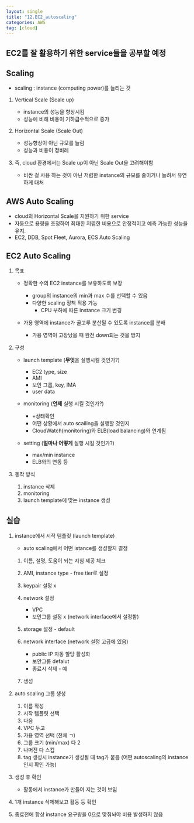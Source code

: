 ```yaml
---
layout: single
title: "12.EC2_autoscaling"
categories: AWS
tag: [cloud]
---
```



## EC2를 잘 활용하기 위한 service들을 공부할 예정


## Scaling
- scaling : instance (computing power)를 늘리는 것

1. Vertical Scale (Scale up)
    - instance의 성능을 향상시킴
    - 성능에 비해 비용이 기하급수적으로 증가

2. Horizontal Scale (Scale Out)
    - 성능향상이 아닌 규모를 늘림
    - 성능과 비용이 정비례

3. 즉, cloud 환경에서는 Scale up이 아닌 Scale Out을 고려해야함
    - 비싼 걸 사용 하는 것이 아닌 저렴한 instance의 규모를 줄이거나 늘려서 유연하게 대처



## AWS Auto Scaling
- cloud의 Horizontal Scale을 지원하기 위한 service
- 자동으로 용량을 조정하여 최대한 저렴한 비용으로 안정적이고 예측 가능한 성능을 유지.
- EC2, DDB, Spot Fleet, Aurora, ECS Auto Scaling


## EC2 Auto Scaling

1. 목표
    - 정확한 수의 EC2 instance를 보유하도록 보장
        - group의 instance의 min과 max 수를 선택할 수 있음
        - 다양한 scaling 정책 적용 가능
            - CPU 부하에 따른 instance 크기 변경

    - 가용 영역에 instance가 골고루 분산될 수 있도록 instance를 분배
        - 가용 영역이 고장났을 때 완전 down되는 것을 방지
    


2. 구성
    - launch template (**무엇**을 실행시킬 것인가?)
        - EC2 type, size
        - AMI
        - 보안 그룹, key, IMA
        - user data
    
    - monitoring (**언제** 실행 시킬 것인가?)
        - +상태확인
        - 어떤 상황에서 auto scailing을 실행할 것인지
        - CloudWatch(monitoring)와 ELB(load balancing)와 연계됨

    - setting (**얼마나 어떻게** 실행 시킬 것인가?)
        - max/min instance
        - ELB와의 연동 등



3. 동작 방식
    1. instance 삭제
    2. monitoring
    3. launch template에 맞는 instance 생성





## 실습

1. instance에서 시작 템플릿 (launch template)
    - auto scaling에서 어떤 istance를 생성할지 결정

    1. 이름, 설명, 도움이 되는 지침 제공 체크
    2. AMI, instance type - free tier로 설정
    3. keypair 설정 x
    4. network 설정
        - VPC
        - 보안그룹 설정 x (network interface에서 설정함)
    5. storage 설정 - default
    6. network interface (network 설정 고급에 있음)
        - public IP 자동 할당 활성화
        - 보안그룹 defalut
        - 종료시 삭제 - 예
    
    7. 생성

2. auto scaling 그룹 생성
    1. 이름 작성
    2. 시작 템플릿 선택
    3. 다음
    4. VPC 두고
    5. 가용 영역 선택 (전체 ㄱ)
    6. 그룹 크기 (min/max) 다 2
    7. 나머진 다 스킵
    8. tag 생성시 instance가 생성될 때 tag가 붙음 (어떤 autoscaling의 instance인지 확인 가능)


3. 생성 후 확인
    - 활동에서 instance가 만들어 지는 것이 보임


4. 1개 instance 삭제해보고 활동 등 확인

5. 종료전에 항상 instance 요구량을 0으로 맞춰놔야 비용 발생하지 않음


     

